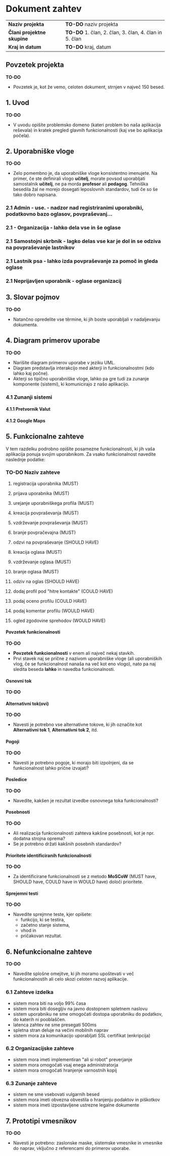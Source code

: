 # Dokument zahtev

|                             |                                                         |
| :-------------------------- | :------------------------------------------------------ |
| **Naziv projekta**          | **TO-DO** naziv projekta                                |
| **Člani projektne skupine** | **TO-DO** 1. član, 2. član, 3. član, 4. član in 5. član |
| **Kraj in datum**           | **TO-DO** kraj, datum                                   |

## Povzetek projekta

**TO-DO**

- Povzetek je, kot že vemo, celoten dokument, strnjen v največ 150 besed.

## 1. Uvod

**TO-DO**

- V uvodu opišite problemsko domeno (kateri problem bo naša aplikacija reševala) in kratek pregled glavnih funkcionalnosti (kaj vse bo aplikacija počela).

## 2. Uporabniške vloge

**TO-DO**

- Zelo pomembno je, da uporabniške vloge konsistentno imenujete. Na primer, če ste definirali vlogo **učitelj**, morate povsod uporabljati samostalnik **učitelj**, ne pa morda **profesor** ali **pedagog**. Tehniška besedila žal ne morejo dosegati leposlovnih standardov, tudi če so še tako dobro napisana.

### 2.1 **Admin** - use. - nadzor nad registriranimi uporabniki, podatkovno bazo oglasov, povpraševanj...
### 2.1 - **Organizacija** - lahko dela vse in še oglase
### 2.1 **Samostojni skrbnik** - lagko delas vse kar je dol in se odziva na povpraševanje lastnikov
### 2.1 **Lastnik psa** - lahko izda povpraševanje za pomoč in gleda oglase
### 2.1 **Neprijavljen uporabnik** - oglase organizacij

## 3. Slovar pojmov

**TO-DO**

- Natančno opredelite vse têrmine, ki jih boste uporabljali v nadaljevanju dokumenta.

## 4. Diagram primerov uporabe

**TO-DO**

- Narišite diagram primerov uporabe v jeziku UML.
- Diagram predstavlja interakcijo med akterji in funkcionalnostmi (kdo lahko kaj počne).
- Akterji so tipično uporabniške vloge, lahko pa gre tudi za zunanje komponente (sistemi), ki komunicirajo z našo aplikacijo.

### 4.1 Zunanji sistemi
#### 4.1.1 Pretvornik Valut
#### 4.1.2 Google Maps

## 5. Funkcionalne zahteve

V tem razdelku podrobno opišite posamezne funkcionalnosti, ki jih vaša aplikacija ponuja svojim uporabnikom. Za vsako funkcionalnost navedite naslednje podatke:

### TO-DO Naziv zahteve

1. registracija uporabnika (MUST)
2. prijava uporabnika (MUST)
3. urejanje uporabniškega profila (MUST)

4. kreacija povpraševanja (MUST)
5. vzdrževanje povpraševanja (MUST)
6. branje povpračevajna (MUST)
7. odzvi na povpraševanje (SHOULD HAVE)

8. kreacija oglasa (MUST) 
9. vzdrževanje oglasa (MUST)
10. branje oglasa (MUST)
11. odziv na oglas (SHOULD HAVE)

12. dodaj profil pod "hitre kontakte" (COULD HAVE)
13. podaj oceno profilu (COULD HAVE)
14. podaj komentar profilu (WOULD HAVE)
15. ogled zgodovine sprehodov (WOULD HAVE)


#### Povzetek funkcionalnosti

**TO-DO**

- **Povzetek funkcionalnosti** v enem ali največ nekaj stavkih.
- Prvi stavek naj se prične z nazivom uporabniške vloge (ali uporabniških vlog, če se funkcionalnost nanaša na več kot eno vlogo), nato pa naj sledita beseda **lahko** in navedba funkcionalnosti.

#### Osnovni tok

**TO-DO**

#### Alternativni tok(ovi)

**TO-DO**

- Navesti je potrebno vse alternativne tokove, ki jih označite kot **Alternativni tok 1**, **Alternativni tok 2**, itd.

#### Pogoji

**TO-DO**

- Navesti je potrebno pogoje, ki morajo biti izpolnjeni, da se funkcionalnost lahko prične izvajati?

#### Posledice

**TO-DO**

- Navedite, kakšen je rezultat izvedbe osnovnega toka funkcionalnosti?

#### Posebnosti

**TO-DO**

- Ali realizacija funkcionalnosti zahteva kakšne posebnosti, kot je npr. dodatna strojna oprema?
- Se je potrebno držati kakšnih posebnih standardov?

#### Prioritete identificiranih funkcionalnosti

**TO-DO**

- Za identificirane funkcionalnosti se z metodo **MoSCoW** (MUST have, SHOULD have, COULD have in WOULD have) določi prioritete.

#### Sprejemni testi

**TO-DO**

- Navedite sprejmne teste, kjer opišete:
  - funkcijo, ki se testira,
  - začetno stanje sistema,
  - vhod in
  - pričakovan rezultat.

## 6. Nefunkcionalne zahteve

**TO-DO**

- Navedite splošne omejitve, ki jih moramo upoštevati v več funkcionalnostih ali celo skozi celoten razvoj aplikacije.

### 6.1 Zahteve izdelka
- sistem mora biti na voljo 99% časa
- sistem mora biti dosegljiv na javno dostopnem spletnem naslovu
- sistem uporabniku ne sme omogočati dostopa uporabniku do podatkov, do katerih ni pooblaščen.
- latenca zahtev ne sme presegati 500ms
- spletna stran deluje na večini mobilnih naprav
- sistem mora za komunikacijo uporabljati SSL certifikat (enkripcija)
### 6.2 Organizacijske zahteve
- sistem mora imeti implementiran "ali si robot" preverjanje
- sistem mora omogočati vsaj enega administratorja
- sistem mora omogočati hranjenje varnostnih kopij 
### 6.3 Zunanje zahteve
- sistem ne sme vsebovati vulgarnih besed
- sistem mora imeti obvezna obvestila o hranjenju podaktov in piškotkov
- sistem mora imeti izpostavljene ustrezne legalne dokumente

## 7. Prototipi vmesnikov

**TO-DO**

- Navesti je potrebno: zaslonske maske, sistemske vmesnike in vmesnike do naprav, vključno z referencami do primerov uporabe.


